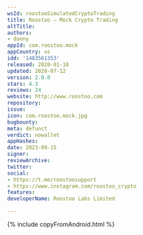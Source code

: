 ```yaml
---
wsId: roostooSimulatedCryptoTrading
title: Roostoo – Mock Crypto Trading
altTitle: 
authors:
- danny
appId: com.roostoo.mock
appCountry: us
idd: '1483561353'
released: 2020-01-18
updated: 2020-07-12
version: 2.0.0
stars: 4.3
reviews: 24
website: http://www.roostoo.com
repository: 
issue: 
icon: com.roostoo.mock.jpg
bugbounty: 
meta: defunct
verdict: nowallet
appHashes: 
date: 2023-09-15
signer: 
reviewArchive: 
twitter: 
social:
- https://t.me/roostoosupport
- https://www.instagram.com/roostoo_crypto
features: 
developerName: Roostoo Labs Limited

---
```


{% include copyFromAndroid.html %}